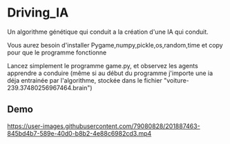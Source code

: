 # Driving_IA
Un algorithme génétique qui conduit a la création d'une IA qui conduit.

Vous aurez besoin d'installer Pygame,numpy,pickle,os,random,time et copy pour que le programme fonctionne

Lancez simplement le programme game.py, et observez les agents apprendre a conduire (même si au début du programme j'importe une ia déja entrainée par 
l'algorithme, stockée dans le fichier "voiture-239.37480256967464.brain")

Demo
----
https://user-images.githubusercontent.com/79080828/201887463-845bd4b7-589e-40d0-b8b2-4e88c6982cd3.mp4
